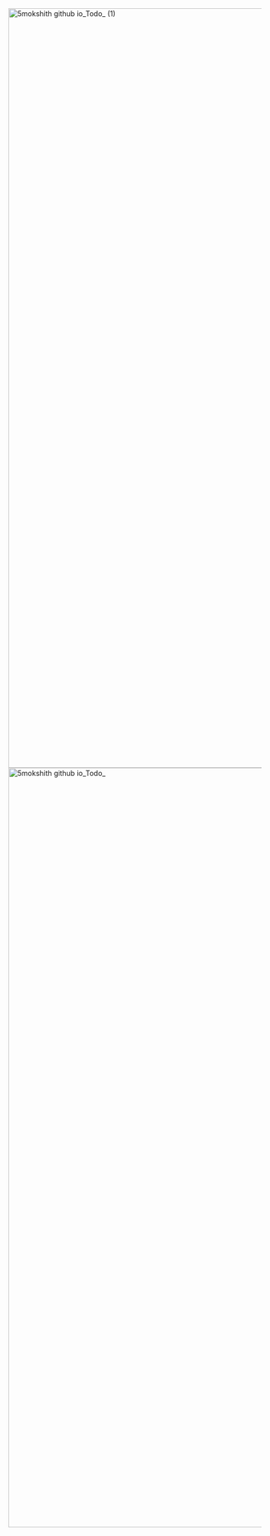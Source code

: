 <img width="1900" height="1508" alt="5mokshith github io_Todo_ (1)" src="https://github.com/user-attachments/assets/65281062-8226-40e5-a56d-3aba751c7305" />
<img width="1900" height="1508" alt="5mokshith github io_Todo_" src="https://github.com/user-attachments/assets/886eaafe-84c6-42b4-b4c5-e5d865a723ad" />
